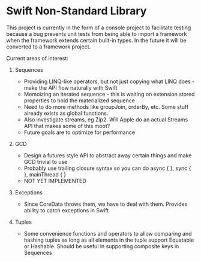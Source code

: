 Swift Non-Standard Library
==========================


This project is currently in the form of a console project to facilitate testing
because a bug prevents unit tests from being able to import a framework when
the framework extends certain built-in types. In the future it will be converted 
to a framework project.


Current areas of interest:

1. Sequences
    - Providing LINQ-like operators, but not just copying what LINQ does - make the API flow naturally with Swift
    - Memoizing an iterated sequence - this is waiting on extension stored properties to hold the materialized sequence
    - Need to do more methods like groupJoin, orderBy, etc. Some stuff already exists as global functions. 
    - Also investigate streams, eg Zip2. Will Apple do an actual Streams API that makes some of this moot?
    - Future goals are to optimize for performance

2. GCD 
    - Design a futures style API to abstract away certain things and make GCD trivial to use
    - Probably use trailing closure syntax so you can do async { }, sync { }, mainThread { }
    - NOT YET IMPLEMENTED
    
3. Exceptions
    - Since CoreData throws them, we have to deal with them. Provides ability to catch exceptions in Swift


4. Tuples
    - Some convenience functions and operators to allow comparing and hashing tuples as long as all
        elements in the tuple support Equatable or Hashable. Should be useful in supporting composite keys in Sequences

